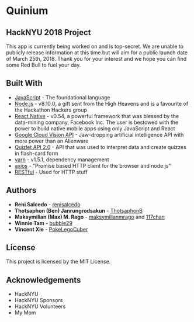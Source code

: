 # Quinium

## HackNYU 2018 Project

This app is currently being worked on and is top-secret. We are unable to publicly release information at this time but will aim for a public launch date of March 25th, 2018. Thank you for your interest and we hope you can find some Red Bull to fuel your day.

## Built With

* [JavaScript](https://www.javascript.com/) - The foundational language
* [Node.js](https://nodejs.org/en/) - v8.10.0, a gift sent from the High Heavens and is a favourite of the Hackathon Hackers group
* [React Native](https://facebook.github.io/react-native/) - v0.54, a powerful framework that was blessed by the data-mining company, Facebook Inc. The user is bestowed with the power to build native mobile apps using only JavaScript and React
* [Google Cloud Vision API](https://cloud.google.com/vision/) - Jaw-dropping artificial intelligence API with more power than an Alienware
* [Quizlet API 2.0](https://quizlet.com/api/2.0/docs) - API that was used to interpret data and create quizzes in flash-card form
* [yarn](https://yarnpkg.com/en/) - v1.5.1, dependency management
* [axios](https://github.com/axios/axios) - "Promise based HTTP client for the browser and node.js"
* [RESTful](https://restfulapi.net/) - Used for HTTP stuff

## Authors

* **Reni Salcedo** - [renisalcedo](https://github.com/renisalcedo)
* **Thotsaphon (Ben) Janrungrodsakun** - [ThotsaphonB](https://github.com/ThotsaphonB)
* **Maksymilian (Max) M. Rago** - [maksymilianmrago](https://github.com/maksymilianmrago) and [117chan](https://gitgud.io/117chan)
* **Winnie Tam** - [bubble29](https://github.com/bubble29)
* **Vincent Xie** - [PokeLegoCuber](https://github.com/PokeLegoCuber)

## License

This project is licensed by the MIT License.

## Acknowledgements

* HackNYU
* HackNYU Sponsors
* HackNYU Volunteers
* My Mom
